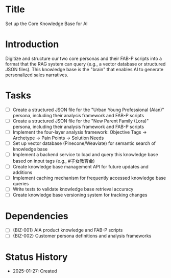 # Title
Set up the Core Knowledge Base for AI

# Introduction
Digitize and structure our two core personas and their FAB-P scripts into a format that the RAG system can query (e.g., a vector database or structured JSON files). This knowledge base is the "brain" that enables AI to generate personalized sales narratives.

# Tasks
- [ ] Create a structured JSON file for the "Urban Young Professional (Alan)" persona, including their analysis framework and FAB-P scripts
- [ ] Create a structured JSON file for the "New Parent Family (Lora)" persona, including their analysis framework and FAB-P scripts
- [ ] Implement the four-layer analysis framework: Objective Tags -> Archetype -> Pain Points -> Solution Needs
- [ ] Set up vector database (Pinecone/Weaviate) for semantic search of knowledge base
- [ ] Implement a backend service to load and query this knowledge base based on input tags (e.g., #子女教育金)
- [ ] Create knowledge base management API for future updates and additions
- [ ] Implement caching mechanism for frequently accessed knowledge base queries
- [ ] Write tests to validate knowledge base retrieval accuracy
- [ ] Create knowledge base versioning system for tracking changes

# Dependencies
- [ ] {BIZ-001} AIA product knowledge and FAB-P scripts
- [ ] {BIZ-002} Customer persona definitions and analysis frameworks

# Status History
- 2025-01-27: Created 